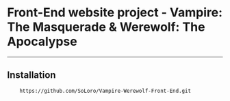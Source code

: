 # Front-End website project - Vampire: The Masquerade & Werewolf: The Apocalypse
____
## Installation
```
    https://github.com/SoLoro/Vampire-Werewolf-Front-End.git
```
